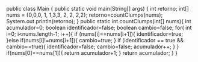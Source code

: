 public class Main {
    public static void main(String[] args) {
        int retorno;
        int[] nums = {0,0,0, 1, 1,3,3, 2, 2, 2,2};
        retorno=countClumps(nums);
        System.out.println(retorno);
    }
    public static int countClumps(int[] nums){
        int acumulador=0;
        boolean identificador=false;
        boolean cambio=false;
        for( int i=0; i<nums.length-1; i++){
            if (nums[i]==nums[i+1]){
                identificador=true;
            }else if(nums[i]!=nums[i+1]){
                cambio=true;
            }
            if (identificador == true && cambio==true){
                identificador=false;
                cambio=false;
                acumulador++;
            }
        }
        if(nums[0]==nums[1]){
            return acumulador+1;
        }
        return acumulador;
    }
}
